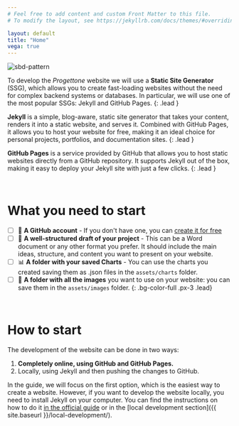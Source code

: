 ```yaml
---
# Feel free to add content and custom Front Matter to this file.
# To modify the layout, see https://jekyllrb.com/docs/themes/#overriding-theme-defaults

layout: default
title: "Home"
vega: true
---
```


<div class="full-width-wrapper">
    <img src="{{ site.baseurl }}/assets/images/general/Header.png" alt="sbd-pattern" class="full-width-image">
</div>

To develop the *Progettone* website  we will use a **Static Site Generator** (SSG), which allows you to create fast-loading websites without the need for complex backend systems or databases.
In particular, we will use one of the most popular SSGs: Jekyll and GitHub Pages.
{: .lead }

**Jekyll** is a simple, blog-aware, static site generator that takes your content, renders it into a static website, and serves it. Combined with GitHub Pages, it allows you to host your website for free, making it an ideal choice for personal projects, portfolios, and documentation sites.
{: .lead }

**GitHub Pages** is a service provided by GitHub that allows you to host static websites directly from a GitHub repository. It supports Jekyll out of the box, making it easy to deploy your Jekyll site with just a few clicks.
{: .lead }

<br>

# What you need to start

- [ ] 🐙 **A GitHub account** - If you don't have one, you can [create it for free](https://github.com/)
- [ ] 📝 **A well-structured draft of your project** - This can be a Word document or any other format you prefer. It should include the main ideas, structure, and content you want to present on your website.
- [ ] 📊 **A folder with your saved Charts** - You can use the charts you created saving them as .json files in the `assets/charts` folder.
- [ ] 📂 **A folder with all the images** you want to use on your website: you can save them in the `assets/images` folder.
{: .bg-color-full  .px-3 .lead}

<br>

# How to start

The development of the website can be done in two ways:
1. **Completely online, using GitHub and GitHub Pages.**
2. Locally, using Jekyll and then pushing the changes to GitHub.

In the guide, we will focus on the first option, which is the easiest way to create a website. 
However, if you want to develop the website locally, you need to install Jekyll on your computer. 
You can find the instructions on how to do it [in the official guide](https://jekyllrb.com/docs/installation/) or in the [local development section]({{ site.baseurl }}/local-development/).